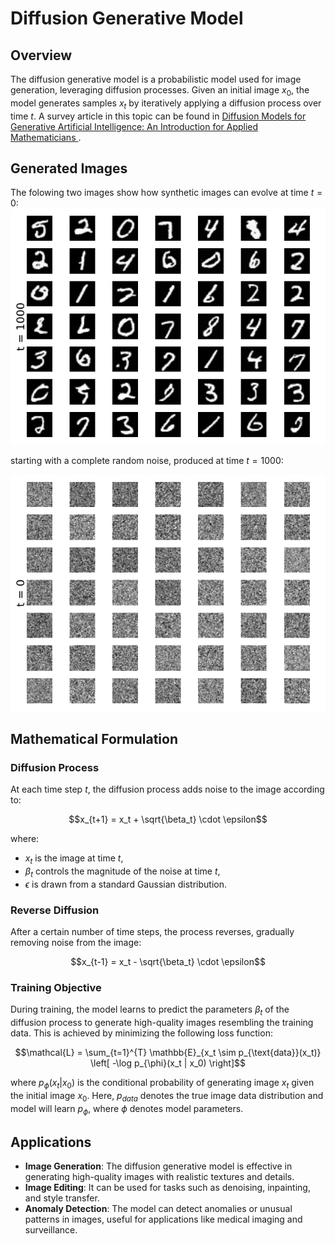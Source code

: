 # Diffusion Generative Model

## Overview

The diffusion generative model is a probabilistic model used for image generation, leveraging diffusion processes. Given an initial image  $`x_0 `$, the model generates samples $` x_t `$ by iteratively applying a diffusion process over time $` t `$. A survey article in this topic can be found in [Diffusion Models for Generative Artificial Intelligence: An Introduction for Applied Mathematicians
](https://arxiv.org/abs/2312.14977).

## Generated Images
The folowing two images show how synthetic images can evolve at time $` t = 0 `$:
![initial noise](https://github.com/satwik-math/DDPM/blob/main/asset/generated_image.png)

starting with a complete random noise, produced at time $` t = 1000 `$:

![final noise](https://github.com/satwik-math/DDPM/blob/main/asset/noise.png)



## Mathematical Formulation

### Diffusion Process

At each time step $` t `$, the diffusion process adds noise to the image according to:

```math
x_{t+1} = x_t + \sqrt{\beta_t} \cdot \epsilon
```

where:
- $` x_t `$ is the image at time $` t `$,
- $` \beta_t `$ controls the magnitude of the noise at time $` t `$,
- $` \epsilon `$ is drawn from a standard Gaussian distribution.

### Reverse Diffusion

After a certain number of time steps, the process reverses, gradually removing noise from the image:

```math
x_{t-1} = x_t - \sqrt{\beta_t} \cdot \epsilon
```

### Training Objective

During training, the model learns to predict the parameters $` \beta_t `$ of the diffusion process to generate high-quality images resembling the training data. This is achieved by minimizing the following loss function:

```math
\mathcal{L} = \sum_{t=1}^{T} \mathbb{E}_{x_t \sim p_{\text{data}}(x_t)} \left[ -\log p_{\phi}(x_t | x_0) \right]
```

where $` p_{\phi}(x_t | x_0) `$ is the conditional probability of generating image $` x_t `$ given the initial image $` x_0 `$. Here, $` p_{data} `$ denotes the true image data distribution and model will learn $` p_{\phi} `$, where $` \phi `$ denotes model parameters. 

## Applications

- **Image Generation**: The diffusion generative model is effective in generating high-quality images with realistic textures and details.
- **Image Editing**: It can be used for tasks such as denoising, inpainting, and style transfer.
- **Anomaly Detection**: The model can detect anomalies or unusual patterns in images, useful for applications like medical imaging and surveillance.
